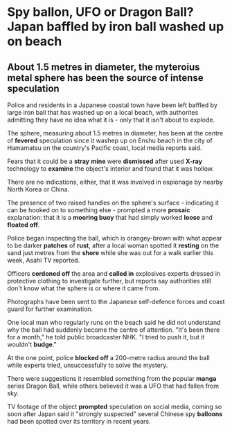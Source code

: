 # Spy ballon, **UFO** or Dragon Ball? Japan **baffled** by iron ball **washed up** on **beach**

## About 1.5 metres in diameter, the myteroius metal sphere has been the source of intense speculation

Police and residents in a Japanese coastal town have been left baffled by large iron ball that has washed up on a local beach, with authorites admitting they have no idea what it is - only  that it isn't about to explode.

The sphere, measuring about 1.5 metres in diameter, has been at the centre of **fevered** speculation since it washep up on Enshu beach in the city of Hamamatsu on the country's Pacific coast, local media reports said.

Fears that it could be a **stray** **mine** were **dismissed** after used **X-ray** technology to **examine** the object's interior and found that it was hollow.

There are no indications, either, that it was involved in espionage by nearby North Korea or China.

The presence of two raised handles on the sphere's surface - indicating it can be hooked on to something else - prompted a more **prosaic** explanation: that it is a **mooring buoy** that had simply worked **loose** and **floated off**.

Police began inspecting the ball, which is orangey-brown with what appear to be darker **patches** of **rust**, after a local woman spotted it **resting** on the sand just metres from the **shore** while she was out for a walk earlier this week, Asahi TV reported.

Officers **cordoned off** the area and **called in** explosives experts dressed in protective clothing to investigate further, but reports say authorities still don't know what the sphere is or where it came from. 

Photographs have been sent to the Japanese self-defence forces and coast guard for further examination.

One local man who regularly runs on the beach said he did not understand why the ball had suddenly become the centre of attention. "It's been there for a month," he told public broadcaster NHK. "I tried to push it, but it wouldn't **budge**."

At the one point, police **blocked off** a 200-metre radius around the ball while experts tried, unsuccessfully to solve the mystery.

There were suggestions it resembled something from the popular **manga** series Dragon Ball, while others believed it was a UFO that had fallen from sky.

TV footage of the object **prompted** speculation on social media, coming so soon after Japan said it "strongly suspected" several Chinese spy **balloons** had been spotted over its territory in recent years.

